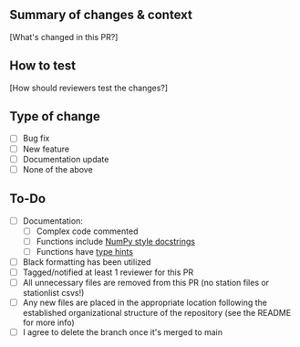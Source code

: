 ## Summary of changes & context
[What's changed in this PR?]

## How to test 
[How should reviewers test the changes?] 

## Type of change
- [ ] Bug fix
- [ ] New feature
- [ ] Documentation update
- [ ] None of the above  

## To-Do
- [ ] Documentation: 
  - [ ] Complex code commented
  - [ ] Functions include [NumPy style docstrings](https://sphinxcontrib-napoleon.readthedocs.io/en/latest/example_numpy.html)
  - [ ] Functions have [type hints](https://www.pythontutorial.net/python-basics/python-type-hints/)
- [ ] Black formatting has been utilized
- [ ] Tagged/notified at least 1 reviewer for this PR
- [ ] All unnecessary files are removed from this PR (no station files or stationlist csvs!)
- [ ] Any new files are placed in the appropriate location following the established organizational structure of the repository (see the README for more info)
- [ ] I agree to delete the branch once it's merged to main 
